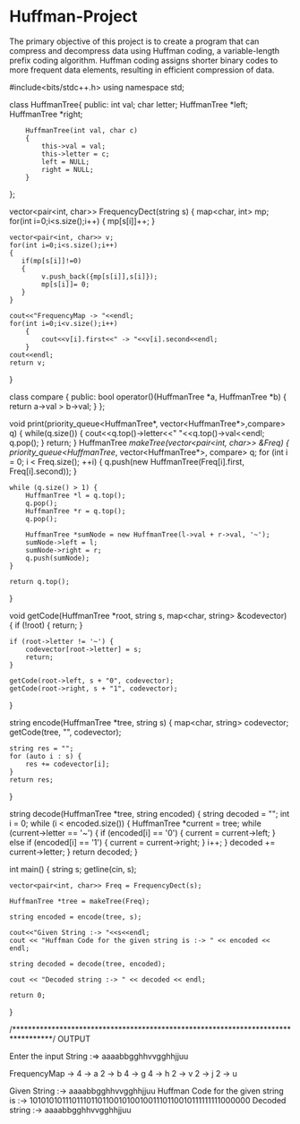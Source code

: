 # Huffman-Project
The primary objective of this project is to create a program that can compress and decompress data using Huffman coding, a variable-length prefix coding algorithm. Huffman coding assigns shorter binary codes to more frequent data elements, resulting in efficient compression of data.

#include<bits/stdc++.h>
using namespace std;

class HuffmanTree{
public:
        int val;
        char letter;
        HuffmanTree *left;
        HuffmanTree *right;

        HuffmanTree(int val, char c)
        {
            this->val = val;
            this->letter = c;
            left = NULL;
            right = NULL;
        }
};

vector<pair<int, char>> FrequencyDect(string s)
{
    map<char, int> mp;
    for(int i=0;i<s.size();i++)
    {
        mp[s[i]]++;
    }

    vector<pair<int, char>> v;
    for(int i=0;i<s.size();i++)
    {
       if(mp[s[i]]!=0)
       {
            v.push_back({mp[s[i]],s[i]});
            mp[s[i]]= 0;
       }
    }
   
    cout<<"FrequencyMap -> "<<endl;
    for(int i=0;i<v.size();i++)
        {
            cout<<v[i].first<<" -> "<<v[i].second<<endl;
        }
    cout<<endl;
    return v;
}

class compare
{
public:
    bool operator()(HuffmanTree *a, HuffmanTree *b)
    {
        return a->val > b->val;
    }
};

void print(priority_queue<HuffmanTree*, vector<HuffmanTree*>,compare> q)
{
    while(q.size())
    {
        cout<<q.top()->letter<<" "<<q.top()->val<<endl;
        q.pop();
    }
    return;
}
HuffmanTree *makeTree(vector<pair<int, char>> &Freq) {
    priority_queue<HuffmanTree*, vector<HuffmanTree*>, compare> q;
    for (int i = 0; i < Freq.size(); ++i) {
        q.push(new HuffmanTree(Freq[i].first, Freq[i].second));
    }

    while (q.size() > 1) {
        HuffmanTree *l = q.top();
        q.pop();
        HuffmanTree *r = q.top();
        q.pop();

        HuffmanTree *sumNode = new HuffmanTree(l->val + r->val, '~');
        sumNode->left = l;
        sumNode->right = r;
        q.push(sumNode);
    }

    return q.top();
}

void getCode(HuffmanTree *root, string s, map<char, string> &codevector) {
    if (!root) {
        return;
    }

    if (root->letter != '~') {
        codevector[root->letter] = s;
        return;
    }

    getCode(root->left, s + "0", codevector);
    getCode(root->right, s + "1", codevector);
}


string encode(HuffmanTree *tree, string s) {
    map<char, string> codevector;
    getCode(tree, "", codevector);

    string res = "";
    for (auto i : s) {
        res += codevector[i];
    }
    return res;
}

string decode(HuffmanTree *tree, string encoded) {
    string decoded = "";
    int i = 0;
    while (i < encoded.size()) {
        HuffmanTree *current = tree;
        while (current->letter == '~') {
            if (encoded[i] == '0') {
                current = current->left;
            } else if (encoded[i] == '1') {
                current = current->right;
            }
            i++;
        }
        decoded += current->letter;
    }
    return decoded;
}

int main() {
    string s;
    getline(cin, s);

    vector<pair<int, char>> Freq = FrequencyDect(s);

    HuffmanTree *tree = makeTree(Freq);

    string encoded = encode(tree, s);

    cout<<"Given String :-> "<<s<<endl;
    cout << "Huffman Code for the given string is :-> " << encoded << endl;

    string decoded = decode(tree, encoded);

    cout << "Decoded string :-> " << decoded << endl;

    return 0;
}



/**********************************************************************************/
OUTPUT

Enter the input String :=>
aaaabbgghhvvgghhjjuu

FrequencyMap -> 
4 -> a
2 -> b
4 -> g
4 -> h
2 -> v
2 -> j
2 -> u

Given String :-> aaaabbgghhvvgghhjjuu
Huffman Code for the given string is :-> 10101010111011101101100101001001110110010111111111000000
Decoded string :-> aaaabbgghhvvgghhjjuu


